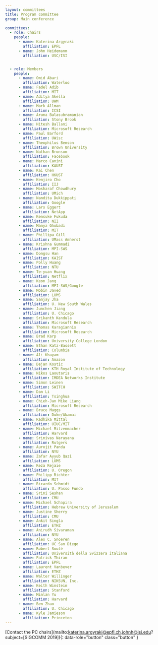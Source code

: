 ```yaml
---
layout: committees
title: Program committee
group: Main conference

committees:
  - role: Chairs
    people:
      - name: Katerina Argyraki
        affiliation: EPFL
      - name: John Heidemann
        affiliation: USC/ISI


  - role: Members
    people:
      - name: Omid Abari
        affiliation: Waterloo
      - name: Fadel Adib
        affiliation: MIT
      - name: Aditya Akella
        affiliation: UWM
      - name: Mark Allman
        affiliation: ICSI
      - name: Aruna Balasubramanian
        affiliation: Stony Brook
      - name: Hitesh Ballani
        affiliation: Microsoft Research
      - name: Paul Barford
        affiliation: UWisc
      - name: Theophilus Benson
        affiliation: Brown University
      - name: Nathan Bronson
        affiliation: Facebook
      - name: Marco Canini
        affiliation: KAUST
      - name: Kai Chen
        affiliation: HKUST
      - name: Kenjiro Cho
        affiliation: IIJ
      - name: Mosharaf Chowdhury
        affiliation: UMich
      - name: Nandita Dukkippati
        affiliation: Google
      - name: Lars Eggert
        affiliation: NetApp
      - name: Kensuke Fukuda
        affiliation: NII
      - name: Manya Ghobadi
        affiliation: MIT
      - name: Phillipa Gill
        affiliation: UMass Amherst
      - name: Krishna Gummadi
        affiliation: MPI-SWS
      - name: Dongsu Han
        affiliation: KAIST
      - name: Polly Huang
        affiliation: NTU
      - name: Te-yuan Huang
        affiliation: Netflix
      - name: Keon Jang
        affiliation: MPI-SWS/Google
      - name: Mobin Javed
        affiliation: LUMS
      - name: Sanjay Jha
        affiliation: U. New South Wales
      - name: Junchen Jiang
        affiliation: U. Chicago
      - name: Srikanth Kandula
        affiliation: Microsoft Research
      - name: Thomas Karagiannis
        affiliation: Microsoft Research
      - name: Brad Karp
        affiliation: University College London
      - name: Ethan Katz-Bassett
        affiliation: Columbia
      - name: Ali Khayam
        affiliation: Amazon
      - name: Dejan Kostic
        affiliation: KTH Royal Institute of Technology
      - name: Nikos Laoutaris
        affiliation: IMDEA Networks Institute
      - name: Simon Leinen
        affiliation: SWITCH
      - name: Dan Li
        affiliation: Tsinghua
      - name: Chieh-Jan Mike Liang
        affiliation: Microsoft Research
      - name: Bruce Maggs
        affiliation: Duke/Akamai
      - name: Radhika Mittal
        affiliation: UIUC/MIT
      - name: Michael Mitzenmacher
        affiliation: Harvard
      - name: Srinivas Narayana
        affiliation: Rutgers
      - name: Aurojit Panda
        affiliation: NYU
      - name: Zafar Ayyub Qazi
        affiliation: LUMS
      - name: Reza Rejaie
        affiliation: U. Oregon
      - name: Philipp Richter
        affiliation: MIT
      - name: Ricardo Schmidt
        affiliation: U. Passo Fundo
      - name: Srini Seshan
        affiliation: CMU
      - name: Michael Schapira
        affiliation: Hebrew University of Jerusalem
      - name: Justine Sherry
        affiliation: CMU
      - name: Ankit Singla
        affiliation: ETHZ
      - name: Anirudh Sivaraman
        affiliation: NYU
      - name: Alex C. Snoeren
        affiliation: UC San Diego
      - name: Robert Soulé
        affiliation: Università della Svizzera italiana
      - name: Patrick Thiran
        affiliation: EPFL
      - name: Laurent Vanbever
        affiliation: ETHZ
      - name: Walter Willinger
        affiliation: NIKSUN, Inc.
      - name: Keith Winstein
        affiliation: Stanford
      - name: Minlan Yu
        affiliation: Harvard
      - name: Ben Zhao
        affiliation: U. Chicago
      - name: Kyle Jamieson
        affiliation: Princeton 
---
```


[Contact the PC chairs](mailto:katerina.argyraki@epfl.ch,johnh@isi.edu?subject=[SIGCOMM 2019]){: data-role="button" class="button" }
